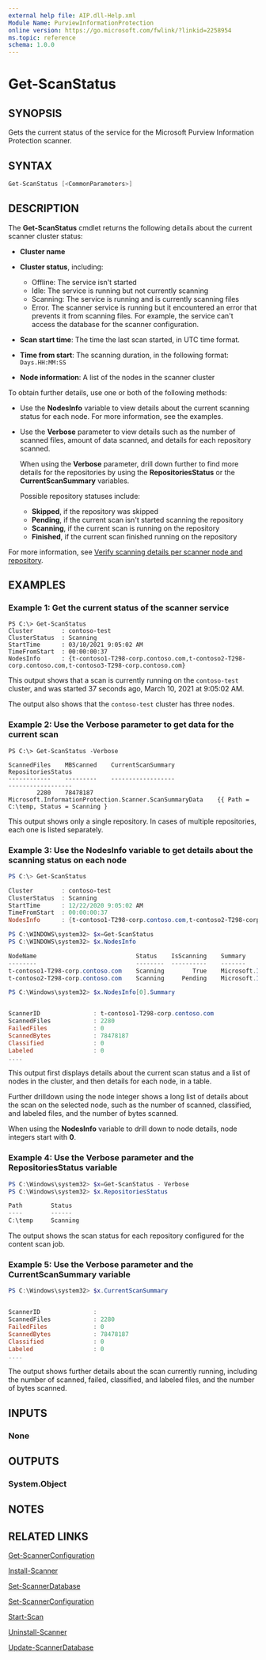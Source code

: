 ```yaml
---
external help file: AIP.dll-Help.xml
Module Name: PurviewInformationProtection
online version: https://go.microsoft.com/fwlink/?linkid=2258954
ms.topic: reference
schema: 1.0.0
---
```


# Get-ScanStatus

## SYNOPSIS
Gets the current status of the service for the Microsoft Purview Information Protection scanner.

## SYNTAX

```powershell
Get-ScanStatus [<CommonParameters>]
```

## DESCRIPTION

The **Get-ScanStatus** cmdlet returns the following details about the current scanner cluster status:

- **Cluster name**

- **Cluster status**, including:

  - Offline: The service isn't started
  - Idle: The service is running but not currently scanning
  - Scanning: The service is running and is currently scanning files
  - Error. The scanner service is running but it encountered an error that prevents it from scanning files. For example, the service can't access the database for the scanner configuration.

- **Scan start time**: The time the last scan started, in UTC time format.
- **Time from start**: The scanning duration, in the following format: `Days.HH:MM:SS`
- **Node information**: A list of the nodes in the scanner cluster

To obtain further details, use one or both of the following methods:

- Use the **NodesInfo** variable to view details about the current scanning status for each node. For more information, see the examples.

- Use the **Verbose** parameter to view details such as the number of scanned files, amount of data scanned, and details for each repository scanned.

    When using the **Verbose** parameter, drill down further to find more details for the repositories by using the **RepositoriesStatus** or the **CurrentScanSummary** variables.

    Possible repository statuses include:

    - **Skipped**, if the repository was skipped
    - **Pending**, if the current scan isn't started scanning the repository
    - **Scanning**, if the current scan is running on the repository
    - **Finished**, if the current scan finished running on the repository

For more information, see [Verify scanning details per scanner node and repository](/azure/information-protection/deploy-aip-scanner-tsg#verify-scanning-details-per-scanner-node-and-repository).

## EXAMPLES

### Example 1: Get the current status of the scanner service 

```
PS C:\> Get-ScanStatus
Cluster        : contoso-test
ClusterStatus  : Scanning
StartTime      : 03/10/2021 9:05:02 AM
TimeFromStart  : 00:00:00:37
NodesInfo      : {t-contoso1-T298-corp.contoso.com,t-contoso2-T298-corp.contoso.com,t-contoso3-T298-corp.contoso.com}
```

This output shows that a scan is currently running on the `contoso-test` cluster, and was started 37 seconds ago, March 10, 2021 at 9:05:02 AM.

The output also shows that the `contoso-test` cluster has three nodes.

### Example 2: Use the Verbose parameter to get data for the current scan 

```
PS C:\> Get-ScanStatus -Verbose

ScannedFiles    MBScanned    CurrentScanSummary                                         RepositoriesStatus
------------    ---------    ------------------                                         ------------------
        2280    78478187     Microsoft.InformationProtection.Scanner.ScanSummaryData    {​​​​​​{​​​​​​ Path = C:\temp, Status = Scanning }​​​​​​
```

This output shows only a single repository. In cases of multiple repositories, each one is listed separately.

### Example 3: Use the NodesInfo variable to get details about the scanning status on each node

```powershell
PS C:\> Get-ScanStatus

Cluster        : contoso-test
ClusterStatus  : Scanning
StartTime      : 12/22/2020 9:05:02 AM
TimeFromStart  : 00:00:00:37
NodesInfo      : {t-contoso1-T298-corp.contoso.com,t-contoso2-T298-corp.contoso.com}

PS C:\WINDOWS\system32> $x=Get-ScanStatus
PS C:\WINDOWS\system32> $x.NodesInfo

NodeName                            Status    IsScanning    Summary
--------                            --------  ----------    -------
t-contoso1-T298-corp.contoso.com    Scanning        True    Microsoft.InformationProtection.Scanner.ScanSummaryData
t-contoso2-T298-corp.contoso.com    Scanning     Pending    Microsoft.InformationProtection.Scanner.ScanSummaryData

PS C:\Windows\system32> $x.NodesInfo[0].Summary


ScannerID               : t-contoso1-T298-corp.contoso.com
ScannedFiles            : 2280
FailedFiles             : 0
ScannedBytes            : 78478187
Classified              : 0
Labeled                 : 0
....
```

This output first displays details about the current scan status and a list of nodes in the cluster, and then details for each node, in a table.

Further drilldown using the node integer shows a long list of details about the scan on the selected node, such as the number of scanned, classified, and labeled files, and the number of bytes scanned.

When using the **NodesInfo** variable to drill down to node details, node integers start with **0**.


### Example 4: Use the Verbose parameter and the RepositoriesStatus variable

```powershell
PS C:\Windows\system32> $x=Get-ScanStatus - Verbose
PS C:\Windows\system32> $x.RepositoriesStatus

Path        Status
----        ------
C:\temp     Scanning
```

The output shows the scan status for each repository configured for the content scan job.

### Example 5: Use the Verbose parameter and the CurrentScanSummary variable

```powershell
PS C:\Windows\system32> $x.CurrentScanSummary


ScannerID               : 
ScannedFiles            : 2280
FailedFiles             : 0
ScannedBytes            : 78478187
Classified              : 0
Labeled                 : 0
....
```

The output shows further details about the scan currently running, including the number of scanned, failed, classified, and labeled files, and the number of bytes scanned.

## INPUTS

### None


## OUTPUTS

### System.Object

## NOTES

## RELATED LINKS

[Get-ScannerConfiguration](Get-ScannerConfiguration.md)

[Install-Scanner](Install-Scanner.md)

[Set-ScannerDatabase](Set-ScannerDatabase.md)

[Set-ScannerConfiguration](Set-ScannerConfiguration.md)

[Start-Scan](Start-Scan.md)

[Uninstall-Scanner](Uninstall-Scanner.md)

[Update-ScannerDatabase](Update-ScannerDatabase.md)